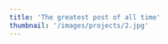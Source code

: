 ```yaml
---
title: 'The greatest post of all time'
thumbnail: '/images/projects/2.jpg'
---
```


<spline-viewer url="https://prod.spline.design/aXIaqDlQtSRGWizT/scene.splinecode"></spline-viewer>
